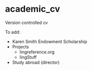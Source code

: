 academic_cv
===========

Version controlled cv

To add:

- Karen Smith Endowment Scholarship
- Projects
	- lingreference.org
	- lingStuff
- Study abroad (director)